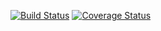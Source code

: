 [![Build Status](https://img.shields.io/endpoint.svg?url=https%3A%2F%2Factions-badge.atrox.dev%2Frus63%2Fdjango-project%2Fbadge%3Fref%3Ddevelop&style=flat)](https://actions-badge.atrox.dev/rus63/django-project/goto?ref=develop)
[![Coverage Status](https://coveralls.io/repos/github/OpenSourceHelpCommunity/OpenSourceHelpCommunity.github.io/badge.svg?branch=develop)](https://coveralls.io/github/OpenSourceHelpCommunity/OpenSourceHelpCommunity.github.io?branch=develop)